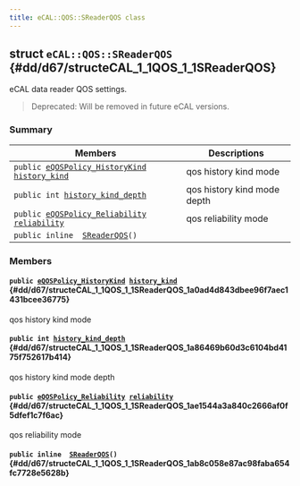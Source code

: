 ```yaml
---
title: eCAL::QOS::SReaderQOS class
---
```


## struct `eCAL::QOS::SReaderQOS` {#dd/d67/structeCAL_1_1QOS_1_1SReaderQOS}

eCAL data reader QOS settings.

> Deprecated: Will be removed in future eCAL versions.

### Summary

 Members                        | Descriptions                                
--------------------------------|---------------------------------------------
`public `[`eQOSPolicy_HistoryKind`](src/content/docs/doxygen/md/api-eQOSPolicy_HistoryKind.md#d8/d58/ecal__qos_8h_1a0da8b6f992aeac2e25089144fd27da24)` `[`history_kind`](#dd/d67/structeCAL_1_1QOS_1_1SReaderQOS_1a0ad4d843dbee96f7aec1431bcee36775) | qos history kind mode
`public int `[`history_kind_depth`](#dd/d67/structeCAL_1_1QOS_1_1SReaderQOS_1a86469b60d3c6104bd4175f752617b414) | qos history kind mode depth
`public `[`eQOSPolicy_Reliability`](src/content/docs/doxygen/md/api-eQOSPolicy_Reliability.md#d8/d58/ecal__qos_8h_1afc19a9113f5036d91321f5ba6b4e4803)` `[`reliability`](#dd/d67/structeCAL_1_1QOS_1_1SReaderQOS_1ae1544a3a840c2666af0f5dfef1c7f6ac) | qos reliability mode
`public inline  `[`SReaderQOS`](#dd/d67/structeCAL_1_1QOS_1_1SReaderQOS_1ab8c058e87ac98faba654fc7728e5628b)`()` | 

### Members

#### `public `[`eQOSPolicy_HistoryKind`](src/content/docs/doxygen/md/api-eQOSPolicy_HistoryKind.md#d8/d58/ecal__qos_8h_1a0da8b6f992aeac2e25089144fd27da24)` `[`history_kind`](#dd/d67/structeCAL_1_1QOS_1_1SReaderQOS_1a0ad4d843dbee96f7aec1431bcee36775) {#dd/d67/structeCAL_1_1QOS_1_1SReaderQOS_1a0ad4d843dbee96f7aec1431bcee36775}

qos history kind mode

#### `public int `[`history_kind_depth`](#dd/d67/structeCAL_1_1QOS_1_1SReaderQOS_1a86469b60d3c6104bd4175f752617b414) {#dd/d67/structeCAL_1_1QOS_1_1SReaderQOS_1a86469b60d3c6104bd4175f752617b414}

qos history kind mode depth

#### `public `[`eQOSPolicy_Reliability`](src/content/docs/doxygen/md/api-eQOSPolicy_Reliability.md#d8/d58/ecal__qos_8h_1afc19a9113f5036d91321f5ba6b4e4803)` `[`reliability`](#dd/d67/structeCAL_1_1QOS_1_1SReaderQOS_1ae1544a3a840c2666af0f5dfef1c7f6ac) {#dd/d67/structeCAL_1_1QOS_1_1SReaderQOS_1ae1544a3a840c2666af0f5dfef1c7f6ac}

qos reliability mode

#### `public inline  `[`SReaderQOS`](#dd/d67/structeCAL_1_1QOS_1_1SReaderQOS_1ab8c058e87ac98faba654fc7728e5628b)`()` {#dd/d67/structeCAL_1_1QOS_1_1SReaderQOS_1ab8c058e87ac98faba654fc7728e5628b}

